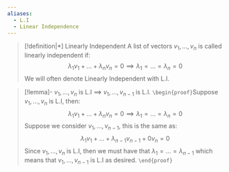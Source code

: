 ```yaml
---
aliases:
  - L.I
  - Linear Independence
---
```

>[!definition|*] Linearly Independent
A list of vectors $v_1, \dots, v_n$ is called linearly independent if: $$\lambda_1 v_1 + \dots + \lambda_n v_n = 0 \implies \lambda_1 = \dots = \lambda_n = 0 $$
We will often denote Linearly Independent with L.I.

>[!lemma]- $v_1, \dots, v_n$ is L.I $\implies$ $v_1, \dots, v_{n-1}$ is L.I. 
>`\begin{proof}`Suppose $v_1, \dots, v_n$ is L.I, then: $$\lambda_1 v_1 + \dots + \lambda_n v_n = 0 \implies \lambda_1 = \dots = \lambda_n = 0$$Suppose we consider $v_1, \dots, v_{n-1}$, this is the same as:$$\lambda_1 v_1 + \dots + \lambda_{n-1}v_{n-1} +0 v_n = 0$$Since $v_1, \dots, v_n$ is L.I, then we must have that $\lambda_1 = \dots = \lambda_{n-1}$ which means that $v_1, \dots, v_{n-1}$ is L.I as desired.
>  `\end{proof}`
